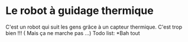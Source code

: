 # Le robot à guidage thermique
C'est un robot qui suit les gens grâce à un capteur thermique. C'est trop bien !!! ( Mais ça ne marche pas  ...)
Todo list:
*Bah tout

